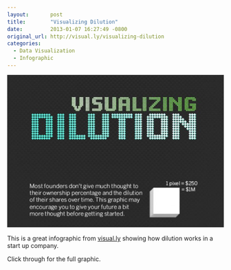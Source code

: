 ```yaml
---
layout:       post
title:        "Visualizing Dilution"
date:         2013-01-07 16:27:49 -0800
original_url: http://visual.ly/visualizing-dilution
categories:
  - Data Visualization
  - Infographic
---
```


  ![884a216d513be435ac2046ee0ccb6e74.png](/assets/import/884a216d513be435ac2046ee0ccb6e74.png) 

 This is a great infographic from  [visual.ly](http://visual.ly)  showing how dilution works in a start up company.

 Click through for the full graphic.

 
